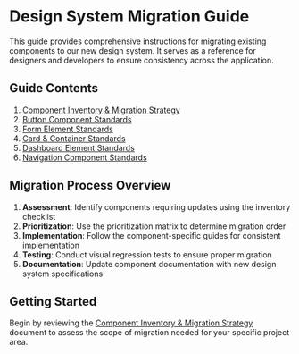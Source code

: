 # Design System Migration Guide

This guide provides comprehensive instructions for migrating existing components to our new design system. It serves as a reference for designers and developers to ensure consistency across the application.

## Guide Contents

1. [Component Inventory & Migration Strategy](./component-inventory-strategy.md)
2. [Button Component Standards](./button-component-standards.md)
3. [Form Element Standards](./form-element-standards.md)
4. [Card & Container Standards](./card-container-standards.md)
5. [Dashboard Element Standards](./dashboard-element-standards.md)
6. [Navigation Component Standards](./navigation-component-standards.md)

## Migration Process Overview

1. **Assessment**: Identify components requiring updates using the inventory checklist
2. **Prioritization**: Use the prioritization matrix to determine migration order
3. **Implementation**: Follow the component-specific guides for consistent implementation
4. **Testing**: Conduct visual regression tests to ensure proper migration
5. **Documentation**: Update component documentation with new design system specifications

## Getting Started

Begin by reviewing the [Component Inventory & Migration Strategy](./component-inventory-strategy.md) document to assess the scope of migration needed for your specific project area.
